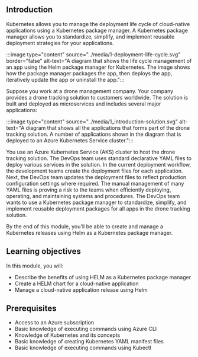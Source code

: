## Introduction

Kubernetes allows you to manage the deployment life cycle of cloud-native applications using a Kubernetes package manager. A Kubernetes package manager allows you to standardize, simplify, and implement reusable deployment strategies for your applications.

:::image type="content" source="../media/1-deployment-life-cycle.svg" border="false" alt-text="A diagram that shows the life cycle management of an app using the Helm package manager for Kubernetes. The image shows how the package manager packages the app, then deploys the app, iteratively update the app or uninstall the app.":::

Suppose you work at a drone management company. Your company provides a drone tracking solution to customers worldwide. The solution is built and deployed as microservices and includes several major applications:

:::image type="content" source="../media/1_introduction-solution.svg" alt-text="A diagram that shows all the applications that forms part of the drone tracking solution. A number of applications shown in the diagram that is deployed to an Azure Kubernetes Service cluster.":::

You use an Azure Kubernetes Service (AKS) cluster to host the drone tracking solution. The DevOps team uses standard declarative YAML files to deploy various services in the solution. In the current deployment workflow, the development teams create the deployment files for each application. Next, the DevOps team updates the deployment files to reflect production configuration settings where required. The manual management of many YAML files is proving a risk to the teams when efficiently deploying, operating, and maintaining systems and procedures. The DevOps team wants to use a Kubernetes package manager to standardize, simplify, and implement reusable deployment packages for all apps in the drone tracking solution.

By the end of this module, you'll be able to create and manage a Kubernetes releases using Helm as a Kubernetes package manager.

## Learning objectives

In this module, you will:

- Describe the benefits of using HELM as a Kubernetes package manager
- Create a HELM chart for a cloud-native application
- Manage a cloud-native application release using Helm

## Prerequisites

- Access to an Azure subscription
- Basic knowledge of executing commands using Azure CLI
- Knowledge of Kubernetes and its concepts
- Basic knowledge of creating Kubernetes YAML manifest files
- Basic knowledge of executing commands using Kubectl
